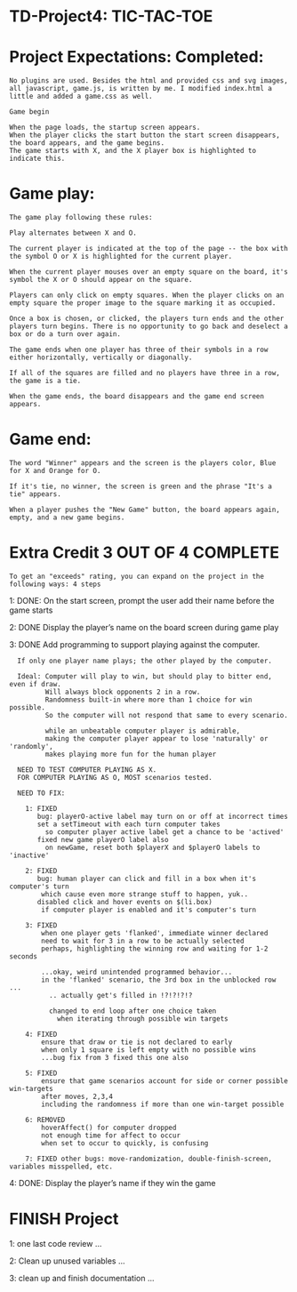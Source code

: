 # TD-Project4: TIC-TAC-TOE

# Project Expectations:  Completed:

    No plugins are used. Besides the html and provided css and svg images, all javascript, game.js, is written by me. I modified index.html a little and added a game.css as well.

    Game begin

    When the page loads, the startup screen appears.
    When the player clicks the start button the start screen disappears, the board appears, and the game begins.
    The game starts with X, and the X player box is highlighted to indicate this.

# Game play:

    The game play following these rules:

    Play alternates between X and O.

    The current player is indicated at the top of the page -- the box with the symbol O or X is highlighted for the current player.

    When the current player mouses over an empty square on the board, it's symbol the X or O should appear on the square.

    Players can only click on empty squares. When the player clicks on an empty square the proper image to the square marking it as occupied.

    Once a box is chosen, or clicked, the players turn ends and the other players turn begins. There is no opportunity to go back and deselect a box or do a turn over again.

    The game ends when one player has three of their symbols in a row either horizontally, vertically or diagonally.

    If all of the squares are filled and no players have three in a row, the game is a tie.

    When the game ends, the board disappears and the game end screen appears.

# Game end:

    The word "Winner" appears and the screen is the players color, Blue for X and Orange for O.

    If it's tie, no winner, the screen is green and the phrase "It's a tie" appears.

    When a player pushes the "New Game" button, the board appears again, empty, and a new game begins.

# Extra Credit 3 OUT OF 4 COMPLETE

    To get an "exceeds" rating, you can expand on the project in the following ways: 4 steps

  1: DONE: On the start screen, prompt the user add their name before the game starts

  2: DONE Display the player’s name on the board screen during game play

  3: DONE Add programming to support playing against the computer.

      If only one player name plays; the other played by the computer.

      Ideal: Computer will play to win, but should play to bitter end, even if draw.
             Will always block opponents 2 in a row.
             Randomness built-in where more than 1 choice for win possible.
             So the computer will not respond that same to every scenario.

             while an unbeatable computer player is admirable,
             making the computer player appear to lose 'naturally' or 'randomly',
             makes playing more fun for the human player  

      NEED TO TEST COMPUTER PLAYING AS X.
      FOR COMPUTER PLAYING AS O, MOST scenarios tested.

      NEED TO FIX:

        1: FIXED
           bug: playerO-active label may turn on or off at incorrect times
           set a setTimeout with each turn computer takes
             so computer player active label get a chance to be 'actived'
           fixed new game playerO label also
             on newGame, reset both $playerX and $playerO labels to 'inactive'

        2: FIXED
           bug: human player can click and fill in a box when it's computer's turn
            which cause even more strange stuff to happen, yuk..
           disabled click and hover events on $(li.box)
            if computer player is enabled and it's computer's turn

        3: FIXED
            when one player gets 'flanked', immediate winner declared
            need to wait for 3 in a row to be actually selected
            perhaps, highlighting the winning row and waiting for 1-2 seconds

            ...okay, weird unintended programmed behavior...
            in the 'flanked' scenario, the 3rd box in the unblocked row ...
              .. actually get's filled in !?!?!?!?

              changed to end loop after one choice taken
                when iterating through possible win targets

        4: FIXED
            ensure that draw or tie is not declared to early
            when only 1 square is left empty with no possible wins
            ...bug fix from 3 fixed this one also

        5: FIXED
            ensure that game scenarios account for side or corner possible win-targets
            after moves, 2,3,4
            including the randomness if more than one win-target possible

        6: REMOVED
            hoverAffect() for computer dropped
            not enough time for affect to occur
            when set to occur to quickly, is confusing

        7: FIXED other bugs: move-randomization, double-finish-screen, variables misspelled, etc.


  4: DONE: Display the player’s name if they win the game


# FINISH Project

  1: one last code review ...

  2: Clean up unused variables ...

  3: clean up and finish documentation ...
